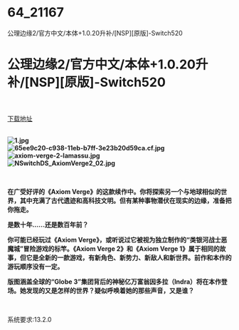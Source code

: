 # 64_21167
公理边缘2/官方中文/本体+1.0.20升补/[NSP][原版]-Switch520
# 公理边缘2/官方中文/本体+1.0.20升补/[NSP][原版]-Switch520
 <br/></br>
[下载地址](https://www.switch520.cc/article/21167 "下载地址")
<br/></br>

<p><strong><img title="1.jpg" src="https://www.switch520.cc/muke_img/2021_08_12_90dc8cda71a1e.jpg" alt="1.jpg"></strong><br>
<strong><img title="65ee9c20-c938-11eb-b7ff-3e23b20d59ca.cf.jpg" src="https://www.switch520.cc/muke_img/2021_08_12_ffb3018c6d17d.jpg" alt="65ee9c20-c938-11eb-b7ff-3e23b20d59ca.cf.jpg"></strong><br>
<strong><img title="axiom-verge-2-lamassu.jpg" src="https://www.switch520.cc/muke_img/2021_08_12_aafda266c2b70.jpg" alt="axiom-verge-2-lamassu.jpg"></strong><br>
<strong><img title="NSwitchDS_AxiomVerge2_02.jpg" src="https://www.switch520.cc/muke_img/2021_08_12_3d334a88ce755.jpg" alt="NSwitchDS_AxiomVerge2_02.jpg">&nbsp;</strong></p>
<p>&nbsp;</p>
<p><strong>在广受好评的《Axiom Verge》的这款续作中。你将探索另一个与地球相似的世界，其中充满了古代遗迹和高科技文明。但有某种事物潜伏在现实的边缘，准备把你拖走。</strong></p>
<p><strong>是数十年……还是数百年前？</strong></p>
<p><strong>你可能已经玩过《Axiom Verge》，或听说过它被视为独立制作的“类银河战士恶魔城”冒险游戏的标竿。《Axiom Verge 2》和《Axiom Verge 1》属于相同的故事，但它是全新的一款游戏，有新角色、新势力、新敌人和新世界。前作和本作的游玩顺序没有一定。</strong></p>
<p><strong>版图涵盖全球的“Globe 3”集团背后的神秘亿万富翁因多拉（Indra）将在本作登场。她发现的又是怎样的世界？疑似呼唤着她的那些声音，又是谁？</strong></p>
<p>&nbsp;</p>
<p>系统要求:13.2.0</p>



